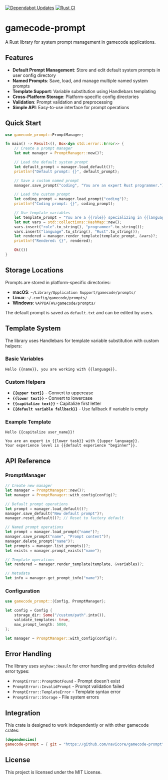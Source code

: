 [![Dependabot Updates](https://github.com/navicore/gamecode-prompt/actions/workflows/dependabot/dependabot-updates/badge.svg)](https://github.com/navicore/gamecode-prompt/actions/workflows/dependabot/dependabot-updates)
[![Rust CI](https://github.com/navicore/gamecode-prompt/actions/workflows/rust-ci.yml/badge.svg)](https://github.com/navicore/gamecode-prompt/actions/workflows/rust-ci.yml)

# gamecode-prompt

A Rust library for system prompt management in gamecode applications.

## Features

- **Default Prompt Management**: Store and edit default system prompts in user config directory
- **Named Prompts**: Save, load, and manage multiple named system prompts
- **Template Support**: Variable substitution using Handlebars templating
- **Cross-Platform Storage**: Platform-specific config directories
- **Validation**: Prompt validation and preprocessing
- **Simple API**: Easy-to-use interface for prompt operations

## Quick Start

```rust
use gamecode_prompt::PromptManager;

fn main() -> Result<(), Box<dyn std::error::Error>> {
    // Create a prompt manager
    let mut manager = PromptManager::new()?;

    // Load the default system prompt
    let default_prompt = manager.load_default()?;
    println!("Default prompt: {}", default_prompt);

    // Save a custom named prompt
    manager.save_prompt("coding", "You are an expert Rust programmer.")?;

    // Load the custom prompt
    let coding_prompt = manager.load_prompt("coding")?;
    println!("Coding prompt: {}", coding_prompt);

    // Use template variables
    let template_prompt = "You are a {{role}} specializing in {{language}}.";
    let mut vars = std::collections::HashMap::new();
    vars.insert("role".to_string(), "programmer".to_string());
    vars.insert("language".to_string(), "Rust".to_string());
    let rendered = manager.render_template(template_prompt, &vars)?;
    println!("Rendered: {}", rendered);

    Ok(())
}
```

## Storage Locations

Prompts are stored in platform-specific directories:
- **macOS**: `~/Library/Application Support/gamecode/prompts/`
- **Linux**: `~/.config/gamecode/prompts/`
- **Windows**: `%APPDATA%/gamecode/prompts/`

The default prompt is saved as `default.txt` and can be edited by users.

## Template System

The library uses Handlebars for template variable substitution with custom helpers:

### Basic Variables
```
Hello {{name}}, you are working with {{language}}.
```

### Custom Helpers

- **`{{upper text}}`** - Convert to uppercase
- **`{{lower text}}`** - Convert to lowercase  
- **`{{capitalize text}}`** - Capitalize first letter
- **`{{default variable fallback}}`** - Use fallback if variable is empty

### Example Template
```
Hello {{capitalize user_name}}!

You are an expert in {{lower task}} with {{upper language}}.
Your experience level is {{default experience "beginner"}}.
```

## API Reference

### PromptManager

```rust
// Create new manager
let manager = PromptManager::new()?;
let manager = PromptManager::with_config(config)?;

// Default prompt operations
let prompt = manager.load_default()?;
manager.save_default("New default prompt")?;
manager.reset_default()?; // Reset to factory default

// Named prompt operations
let prompt = manager.load_prompt("name")?;
manager.save_prompt("name", "Prompt content")?;
manager.delete_prompt("name")?;
let prompts = manager.list_prompts()?;
let exists = manager.prompt_exists("name");

// Template operations
let rendered = manager.render_template(template, &variables)?;

// Metadata
let info = manager.get_prompt_info("name")?;
```

### Configuration

```rust
use gamecode_prompt::{Config, PromptManager};

let config = Config {
    storage_dir: Some("/custom/path".into()),
    validate_templates: true,
    max_prompt_length: 5000,
};

let manager = PromptManager::with_config(config)?;
```

## Error Handling

The library uses `anyhow::Result` for error handling and provides detailed error types:

- `PromptError::PromptNotFound` - Prompt doesn't exist
- `PromptError::InvalidPrompt` - Prompt validation failed
- `PromptError::TemplateError` - Template syntax error
- `PromptError::Storage` - File system errors

## Integration

This crate is designed to work independently or with other gamecode crates:

```toml
[dependencies]
gamecode-prompt = { git = "https://github.com/navicore/gamecode-prompt" }
```

## License

This project is licensed under the MIT License.
